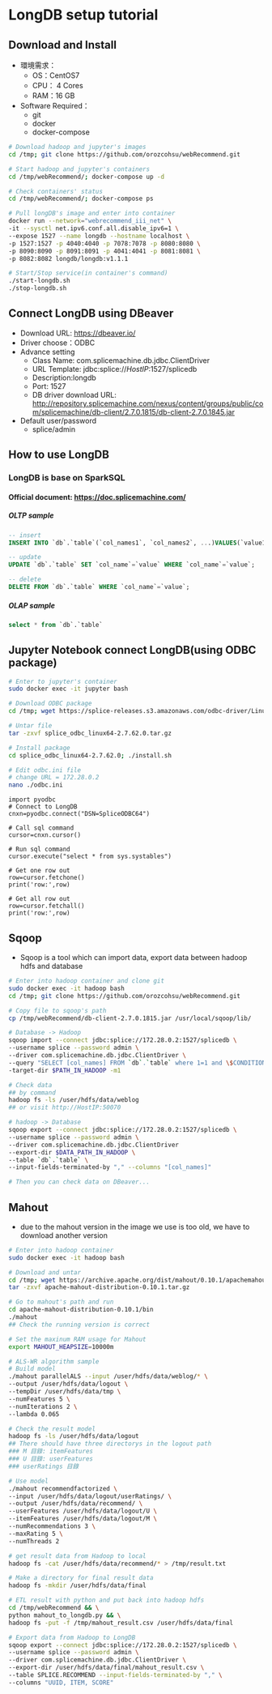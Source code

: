 # LongDB setup tutorial
## Download and Install
* 環境需求：
  * OS：CentOS7
  * CPU： 4 Cores
  * RAM：16 GB
* Software Required：
  * git
  * docker 
  * docker-compose

```bash
# Download hadoop and jupyter's images
cd /tmp; git clone https://github.com/orozcohsu/webRecommend.git

# Start hadoop and jupyter's containers
cd /tmp/webRecommend/; docker-compose up -d

# Check containers' status
cd /tmp/webRecommend/; docker-compose ps

# Pull longDB's image and enter into container
docker run --network="webrecommend_iii_net" \
-it --sysctl net.ipv6.conf.all.disable_ipv6=1 \
--expose 1527 --name longdb --hostname localhost \
-p 1527:1527 -p 4040:4040 -p 7078:7078 -p 8080:8080 \
-p 8090:8090 -p 8091:8091 -p 4041:4041 -p 8081:8081 \
-p 8082:8082 longdb/longdb:v1.1.1

# Start/Stop service(in container's command)
./start-longdb.sh 
./stop-longdb.sh 
```


## Connect LongDB using DBeaver
* Download URL: https://dbeaver.io/
* Driver choose：ODBC
* Advance setting
  * Class Name: com.splicemachine.db.jdbc.ClientDriver
  * URL Template: jdbc:splice://_*HostIP*_:1527/splicedb
  * Description:longdb
  * Port: 1527
  * DB driver download URL: http://repository.splicemachine.com/nexus/content/groups/public/com/splicemachine/db-client/2.7.0.1815/db-client-2.7.0.1845.jar
* Default user/password
  * splice/admin
    
    
## How to use LongDB
### LongDB is base on SparkSQL
#### Official document: https://doc.splicemachine.com/
##### OLTP sample
```sql
-- insert
INSERT INTO `db`.`table`(`col_names1`, `col_names2`, ...)VALUES(`value1`, `value2`, ...); 

-- update
UPDATE `db`.`table` SET `col_name`=`value` WHERE `col_name`=`value`;

-- delete
DELETE FROM `db`.`table` WHERE `col_name`=`value`;
```
##### OLAP sample
```sql
select * from `db`.`table`
```


## Jupyter Notebook connect LongDB(using ODBC package)
```sh
# Enter to jupyter's container
sudo docker exec -it jupyter bash

# Download ODBC package
cd /tmp; wget https://splice-releases.s3.amazonaws.com/odbc-driver/Linux64/splice_odbc_linux64-2.7.62.0.tar.gz

# Untar file
tar -zxvf splice_odbc_linux64-2.7.62.0.tar.gz

# Install package
cd splice_odbc_linux64-2.7.62.0; ./install.sh

# Edit odbc.ini file 
# change URL = 172.28.0.2
nano ./odbc.ini
```

```ipnbpython
import pyodbc
# Connect to LongDB
cnxn=pyodbc.connect("DSN=SpliceODBC64")

# Call sql command
cursor=cnxn.cursor()

# Run sql command
cursor.execute("select * from sys.systables")

# Get one row out
row=cursor.fetchone()
print('row:',row)

# Get all row out
row=cursor.fetchall()
print('row:',row)
```

## Sqoop
* Sqoop is a tool which can import data, export data between hadoop hdfs and database
```bash
# Enter into hadoop container and clone git
sudo docker exec -it hadoop bash
cd /tmp; git clone https://github.com/orozcohsu/webRecommend.git

# Copy file to sqoop's path
cp /tmp/webRecommend/db-client-2.7.0.1815.jar /usr/local/sqoop/lib/

# Database -> Hadoop
sqoop import --connect jdbc:splice://172.28.0.2:1527/splicedb \
--username splice --password admin \
--driver com.splicemachine.db.jdbc.ClientDriver \
--query "SELECT [col_names] FROM `db`.`table` where 1=1 and \$CONDITIONS" \
-target-dir $PATH_IN_HADOOP -m1

# Check data
## by command
hadoop fs -ls /user/hdfs/data/weblog
## or visit http://HostIP:50070

# hadoop -> Database
sqoop export --connect jdbc:splice://172.28.0.2:1527/splicedb \
--username splice --password admin \
--driver com.splicemachine.db.jdbc.ClientDriver 
--export-dir $DATA_PATH_IN_HADOOP \
--table `db`.`table` \
--input-fields-terminated-by "," --columns "[col_names]"

# Then you can check data on DBeaver...
```

## Mahout
* due to the mahout version in the image we use is too old, we have to download another version
```sh
# Enter into hadoop container
sudo docker exec -it hadoop bash

# Download and untar
cd /tmp; wget https://archive.apache.org/dist/mahout/0.10.1/apachemahout-distribution-0.10.1.tar.gz
tar -zxvf apache-mahout-distribution-0.10.1.tar.gz

# Go to mahout's path and run
cd apache-mahout-distribution-0.10.1/bin
./mahout
## Check the running version is correct

# Set the maxinum RAM usage for Mahout
export MAHOUT_HEAPSIZE=10000m

# ALS-WR algorithm sample
# Build model
./mahout parallelALS --input /user/hdfs/data/weblog/* \
--output /user/hdfs/data/logout \
--tempDir /user/hdfs/data/tmp \
--numFeatures 5 \
--numIterations 2 \
--lambda 0.065

# Check the result model
hadoop fs -ls /user/hdfs/data/logout
## There should have three directorys in the logout path
### M 目錄: itemFeatures
### U 目錄: userFeatures
### userRatings 目錄

# Use model
./mahout recommendfactorized \
--input /user/hdfs/data/logout/userRatings/ \
--output /user/hdfs/data/recommend/ \
--userFeatures /user/hdfs/data/logout/U \
--itemFeatures /user/hdfs/data/logout/M \
--numRecommendations 3 \
--maxRating 5 \
--numThreads 2

# get result data from Hadoop to local
hadoop fs -cat /user/hdfs/data/recommend/* > /tmp/result.txt

# Make a directory for final result data
hadoop fs -mkdir /user/hdfs/data/final

# ETL result with python and put back into hadoop hdfs
cd /tmp/webRecommend && \
python mahout_to_longdb.py && \
hadoop fs -put -f /tmp/mahout_result.csv /user/hdfs/data/final

# Export data from Hadoop to LongDB
sqoop export --connect jdbc:splice://172.28.0.2:1527/splicedb \
--username splice --password admin \
--driver com.splicemachine.db.jdbc.ClientDriver \
--export-dir /user/hdfs/data/final/mahout_result.csv \
--table SPLICE.RECOMMEND --input-fields-terminated-by "," \
--columns "UUID, ITEM, SCORE"

```
